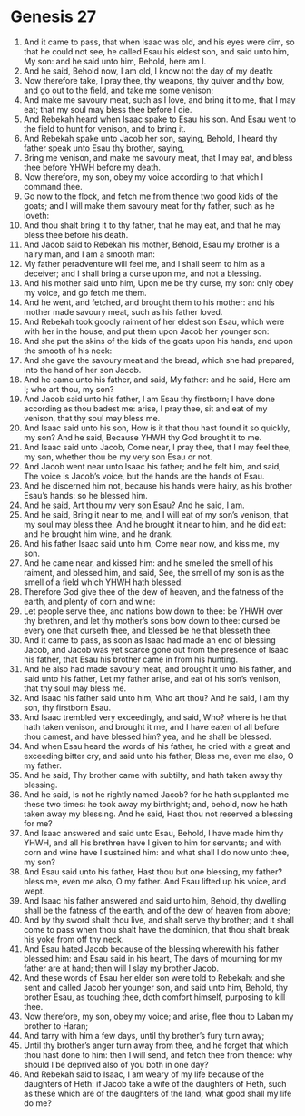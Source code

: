 ﻿# Genesis 27
1. And it came to pass, that when Isaac was old, and his eyes were dim, so that he could not see, he called Esau his eldest son, and said unto him, My son: and he said unto him, Behold, here am I. 
2. And he said, Behold now, I am old, I know not the day of my death: 
3. Now therefore take, I pray thee, thy weapons, thy quiver and thy bow, and go out to the field, and take me some venison; 
4. And make me savoury meat, such as I love, and bring it to me, that I may eat; that my soul may bless thee before I die. 
5. And Rebekah heard when Isaac spake to Esau his son. And Esau went to the field to hunt for venison, and to bring it. 
6.  And Rebekah spake unto Jacob her son, saying, Behold, I heard thy father speak unto Esau thy brother, saying, 
7. Bring me venison, and make me savoury meat, that I may eat, and bless thee before YHWH before my death. 
8. Now therefore, my son, obey my voice according to that which I command thee. 
9. Go now to the flock, and fetch me from thence two good kids of the goats; and I will make them savoury meat for thy father, such as he loveth: 
10. And thou shalt bring it to thy father, that he may eat, and that he may bless thee before his death. 
11. And Jacob said to Rebekah his mother, Behold, Esau my brother is a hairy man, and I am a smooth man: 
12. My father peradventure will feel me, and I shall seem to him as a deceiver; and I shall bring a curse upon me, and not a blessing. 
13. And his mother said unto him, Upon me be thy curse, my son: only obey my voice, and go fetch me them. 
14. And he went, and fetched, and brought them to his mother: and his mother made savoury meat, such as his father loved. 
15. And Rebekah took goodly raiment of her eldest son Esau, which were with her in the house, and put them upon Jacob her younger son: 
16. And she put the skins of the kids of the goats upon his hands, and upon the smooth of his neck: 
17. And she gave the savoury meat and the bread, which she had prepared, into the hand of her son Jacob. 
18.  And he came unto his father, and said, My father: and he said, Here am I; who art thou, my son? 
19. And Jacob said unto his father, I am Esau thy firstborn; I have done according as thou badest me: arise, I pray thee, sit and eat of my venison, that thy soul may bless me. 
20. And Isaac said unto his son, How is it that thou hast found it so quickly, my son? And he said, Because YHWH thy God brought it to me. 
21. And Isaac said unto Jacob, Come near, I pray thee, that I may feel thee, my son, whether thou be my very son Esau or not. 
22. And Jacob went near unto Isaac his father; and he felt him, and said, The voice is Jacob’s voice, but the hands are the hands of Esau. 
23. And he discerned him not, because his hands were hairy, as his brother Esau’s hands: so he blessed him. 
24. And he said, Art thou my very son Esau? And he said, I am. 
25. And he said, Bring it near to me, and I will eat of my son’s venison, that my soul may bless thee. And he brought it near to him, and he did eat: and he brought him wine, and he drank. 
26. And his father Isaac said unto him, Come near now, and kiss me, my son. 
27. And he came near, and kissed him: and he smelled the smell of his raiment, and blessed him, and said, See, the smell of my son is as the smell of a field which YHWH hath blessed: 
28. Therefore God give thee of the dew of heaven, and the fatness of the earth, and plenty of corn and wine: 
29. Let people serve thee, and nations bow down to thee: be YHWH over thy brethren, and let thy mother’s sons bow down to thee: cursed be every one that curseth thee, and blessed be he that blesseth thee. 
30.  And it came to pass, as soon as Isaac had made an end of blessing Jacob, and Jacob was yet scarce gone out from the presence of Isaac his father, that Esau his brother came in from his hunting. 
31. And he also had made savoury meat, and brought it unto his father, and said unto his father, Let my father arise, and eat of his son’s venison, that thy soul may bless me. 
32. And Isaac his father said unto him, Who art thou? And he said, I am thy son, thy firstborn Esau. 
33. And Isaac trembled very exceedingly, and said, Who? where is he that hath taken venison, and brought it me, and I have eaten of all before thou camest, and have blessed him? yea, and he shall be blessed. 
34. And when Esau heard the words of his father, he cried with a great and exceeding bitter cry, and said unto his father, Bless me, even me also, O my father. 
35. And he said, Thy brother came with subtilty, and hath taken away thy blessing. 
36. And he said, Is not he rightly named Jacob? for he hath supplanted me these two times: he took away my birthright; and, behold, now he hath taken away my blessing. And he said, Hast thou not reserved a blessing for me? 
37. And Isaac answered and said unto Esau, Behold, I have made him thy YHWH, and all his brethren have I given to him for servants; and with corn and wine have I sustained him: and what shall I do now unto thee, my son? 
38. And Esau said unto his father, Hast thou but one blessing, my father? bless me, even me also, O my father. And Esau lifted up his voice, and wept. 
39. And Isaac his father answered and said unto him, Behold, thy dwelling shall be the fatness of the earth, and of the dew of heaven from above; 
40. And by thy sword shalt thou live, and shalt serve thy brother; and it shall come to pass when thou shalt have the dominion, that thou shalt break his yoke from off thy neck. 
41.  And Esau hated Jacob because of the blessing wherewith his father blessed him: and Esau said in his heart, The days of mourning for my father are at hand; then will I slay my brother Jacob. 
42. And these words of Esau her elder son were told to Rebekah: and she sent and called Jacob her younger son, and said unto him, Behold, thy brother Esau, as touching thee, doth comfort himself, purposing to kill thee. 
43. Now therefore, my son, obey my voice; and arise, flee thou to Laban my brother to Haran; 
44. And tarry with him a few days, until thy brother’s fury turn away; 
45. Until thy brother’s anger turn away from thee, and he forget that which thou hast done to him: then I will send, and fetch thee from thence: why should I be deprived also of you both in one day? 
46. And Rebekah said to Isaac, I am weary of my life because of the daughters of Heth: if Jacob take a wife of the daughters of Heth, such as these which are of the daughters of the land, what good shall my life do me? 
